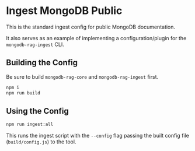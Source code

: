 # Ingest MongoDB Public

This is the standard ingest config for public MongoDB documentation.

It also serves as an example of implementing a configuration/plugin for the `mongodb-rag-ingest` CLI.

## Building the Config

Be sure to build `mongodb-rag-core` and `mongodb-rag-ingest` first.

```sh
npm i
npm run build
```

## Using the Config

```sh
npm run ingest:all
```

This runs the ingest script with the `--config` flag passing
the built config file (`build/config.js`) to the tool.

